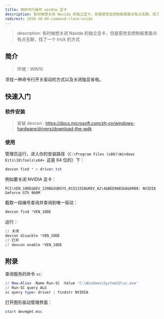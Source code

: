 ```yaml
---
title: 用命令行操作 window 显卡
description: 有时候想关闭 Navida 的独立显卡，但是感觉去控制板里面点有点无聊，找了一个 trick 的方式
redirect: 2018-10-04-command-close-nvida
---
```


> description: 有时候想关闭 Navida 的独立显卡，但是感觉去控制板里面点有点无聊，找了一个 trick 的方式

## 简介

> 环境：WIN10

寻找一种命令行开关驱动的方式以及关闭独显省电。

## 快速入门

### 软件安装

> 安装 devcon :
https://docs.microsoft.com/zh-cn/windows-hardware/drivers/download-the-wdk

### 使用

管理员运行，进入你的安装路径（`C:\Program Files (x86)\Windows Kits\10\Tools\x64>
`这是 64 位的）下：

```powershell
devcon find * > driver.txt
```

例如要关闭 NVIDIA 显卡：

`PCI\VEN_10DE&DEV_139B&SUBSYS_01521558&REV_A2\4&BED9AB3&0&0008: NVIDIA GeForce GTX 960M
`

截取一段编号查询并查询到唯一驱动：

```powershell
devcon find *VEN_10DE
```

运行：

```powershell
// 关闭
devcon disacble *VEN_10DE
// 打开
// devcon enable *VEN_10DE
```

## 附录

查询服务的命令 `sc`:

```powershell
// New-Alias -Name Run-SC -Value 'C:\Windows\System32\sc.exe'
// Run-SC query ALG
sc query type= driver | findstr NVIDIA
```

打开图形驱动管理界面：

```powershell
start devmgmt.msc
```
